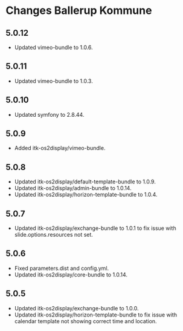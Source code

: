 # Changes Ballerup Kommune

## 5.0.12

* Updated vimeo-bundle to 1.0.6.

## 5.0.11

* Updated vimeo-bundle to 1.0.3.

## 5.0.10

* Updated symfony to 2.8.44.

## 5.0.9

* Added itk-os2display/vimeo-bundle.

## 5.0.8

* Updated itk-os2display/default-template-bundle to 1.0.9.
* Updated itk-os2display/admin-bundle to 1.0.14.
* Updated itk-os2display/horizon-template-bundle to 1.0.4.

## 5.0.7

* Updated itk-os2display/exchange-bundle to 1.0.1 to fix issue with slide.options.resources not set.

## 5.0.6

* Fixed parameters.dist and config.yml.
* Updated itk-os2display/core-bundle to 1.0.14.

## 5.0.5

* Updated itk-os2display/exchange-bundle to 1.0.0.
* Updated itk-os2display/horizon-template-bundle to fix issue with calendar template not showing correct time and location.